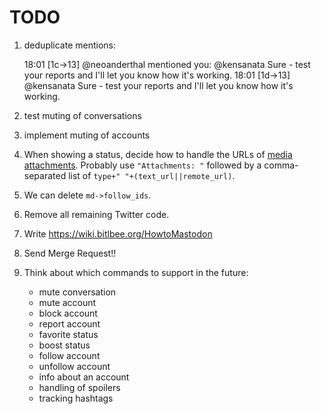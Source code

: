 # TODO

1. deduplicate mentions: 
    
	18:01 <neoanderthal> [1c->13] @neoanderthal mentioned you: @kensanata Sure -
		test your reports and I'll let you know how it's working.
	18:01 <neoanderthal> [1d->13] @kensanata Sure - test your reports and I'll
		let you know how it's working.

1. test muting of conversations

1. implement muting of accounts

1. When showing a status, decide how to handle the URLs
   of
   [media attachments](https://github.com/tootsuite/documentation/blob/master/Using-the-API/API.md#attachment).
   Probably use `"Attachments: "` followed by a comma-separated list
   of `type+" "+(text_url||remote_url)`.

1. We can delete `md->follow_ids`.

1. Remove all remaining Twitter code.

1. Write https://wiki.bitlbee.org/HowtoMastodon

1. Send Merge Request!!

1. Think about which commands to support in the future:

	- mute conversation
	- mute account
	- block account
	- report account
	- favorite status
	- boost status
	- follow account
	- unfollow account
	- info about an account
	- handling of spoilers
	- tracking hashtags
